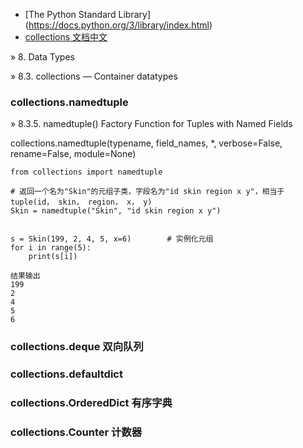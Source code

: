 - [The Python Standard Library] (https://docs.python.org/3/library/index.html)
- [collections 文档中文](https://yiyibooks.cn/xx/python_352/library/collections.html)

» 8. Data Types 

» 8.3. collections — Container datatypes

### collections.namedtuple
» 8.3.5. namedtuple() Factory Function for Tuples with Named Fields

collections.namedtuple(typename, field_names, *, verbose=False, rename=False, module=None)

```
from collections import namedtuple

# 返回一个名为"Skin"的元组子类，字段名为"id skin region x y"，相当于tuple(id， skin， region， x， y)
Skin = namedtuple("Skin", "id skin region x y")


s = Skin(199, 2, 4, 5, x=6)        # 实例化元组
for i in range(5):
    print(s[i])

结果输出
199
2
4
5
6
```
### collections.deque  双向队列
### collections.defaultdict
### collections.OrderedDict  有序字典
### collections.Counter  计数器
